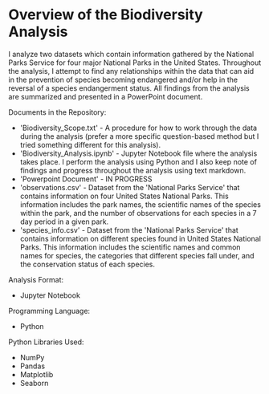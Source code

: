 # Overview of the Biodiversity Analysis 

I analyze two datasets which contain information gathered by the National Parks Service for four major National Parks in the United States.  Throughout the analysis, I attempt to find any relationships within the data that can aid in the prevention of species becoming endangered and/or help in the reversal of a species endangerment status.  All findings from the analysis are summarized and presented in a PowerPoint document.

Documents in the Repository:

- 'Biodiversity_Scope.txt' - A procedure for how to work through the data during the analysis (prefer a more specific question-based method but I tried something different for this analysis).
- 'Biodiversity_Analysis.ipynb' - Jupyter Notebook file where the analysis takes place.  I perform the analysis using Python and I also keep note of findings and progress throughout the analysis using text markdown.
- 'Powerpoint Document' - IN PROGRESS
- 'observations.csv' - Dataset from the 'National Parks Service' that contains information on four United States National Parks.  This information includes the park names, the scientific names of the species within the park, and the number of observations for each species in a 7 day period in a given park.
- 'species_info.csv' - Dataset from the 'National Parks Service' that contains information on different species found in United States National Parks.  This information includes the scientific names and common names for species, the categories that different species fall under, and the conservation status of each species.

Analysis Format:

- Jupyter Notebook

Programming Language:

- Python

Python Libraries Used:

- NumPy
- Pandas
- Matplotlib
- Seaborn
